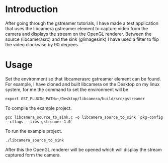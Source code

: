 

# Introduction
After going through the gstreamer tutorials, I have made a test application that uses the libcamera gstreamer element to capture video from the camera and displays the stream on the OpenGL renderer. Between the source (libcamerasrc) and the sink (glimagesink) I have used a filter to flip the video clockwise by 90 degrees.

# Usage
Set the environment so that libcamerasrc gstreamer element can be found.
For example, I have cloned and built libcamera on the Desktop on my linux system, for me the command to set the environment will be 

```
export GST_PLUGIN_PATH=~/Desktop/libcamera/build/src/gstreamer
```

To compile the example project. 
```
gcc libcamera_source_to_sink.c -o libcamera_source_to_sink `pkg-config --cflags --libs gstreamer-1.0`
```
To run the example project.
```
./libcamera_source_to_sink 
```


After this the OpenGL renderer will be opened which will display the stream captured form the camera.

